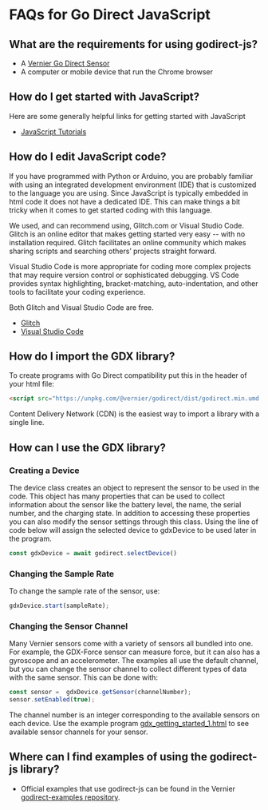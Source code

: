 # FAQs for Go Direct JavaScript

## What are the requirements for using godirect-js?
- A [Vernier Go Direct Sensor](https://www.vernier.com/products/sensors/go-direct-sensors)
- A computer or mobile device that run the Chrome browser

## How do I get started with JavaScript?
Here are some generally helpful links for getting started with JavaScript
- [JavaScript Tutorials](https://javascript.info/)

## How do I edit JavaScript code?
If you have programmed with Python or Arduino, you are probably familiar with using an integrated development environment (IDE) that is customized to the language you are using. Since JavaScript is typically embedded in html code it does not have a dedicated IDE. This can make things a bit tricky when it comes to get started coding with this language.  

We used, and can recommend using, Glitch.com or Visual Studio Code. Glitch is an online editor that makes getting started very easy -- with no installation required. Glitch facilitates an online community which makes sharing scripts and searching others’ projects straight forward. 

Visual Studio Code is more appropriate for coding more complex projects that may require version control or sophisticated debugging. VS Code provides syntax highlighting, bracket-matching, auto-indentation, and other tools to facilitate your coding experience.

Both Glitch and Visual Studio Code are free. 
- [Glitch](https://glitch.com/) 
- [Visual Studio Code](https://code.visualstudio.com/Download)

## How do I import the GDX library?
To create programs with Go Direct compatibility put this in the header of your html file:

 ``` html
 <script src="https://unpkg.com/@vernier/godirect/dist/godirect.min.umd.js"></script> 
 ```
 
 Content Delivery Network (CDN) is the easiest way to import a library with a single line. 

 ## How can I use the GDX library?
 ### Creating a Device
 The device class creates an object to represent the sensor to be used in the code. This object has many properties that can be used to collect information about the sensor like the battery level, the name, the serial number, and the charging state. In addition to accessing these properties you can also modify the sensor settings through this class. Using the line of code below will assign the selected device to gdxDevice to be used later in the program. 

```javascript
const gdxDevice = await godirect.selectDevice()
```

### Changing the Sample Rate

To change the sample rate of the sensor, use:

```javascript
gdxDevice.start(sampleRate);
```

### Changing the Sensor Channel

Many Vernier sensors come with a variety of sensors all bundled into one. For example, the GDX-Force sensor can measure force, but it can also has a gyroscope and an accelerometer. The examples all use the default channel, but you can change the sensor channel to collect different types of data with the same sensor. This can be done with:

 ```javascript
 const sensor =  gdxDevice.getSensor(channelNumber);
 sensor.setEnabled(true); 
```

 The channel number is an integer corresponding to the available sensors on each device. Use the example program  [gdx_getting_started_1.html](./gdx_getting_started_1.html) to see available sensor channels for your sensor.

## Where can I find examples of using the godirect-js library?
- Official examples that use godirect-js can be found in the Vernier [godirect-examples repository](./).
